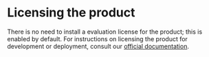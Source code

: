 # Licensing the product

There is no need to install a evaluation license for the product; this is enabled by default. For instructions on licensing the product for development or deployment, consult our [official documentation](https://help.accusoft.com/BarcodeXpress/v13.9/BxNodeJs/webframe.html).